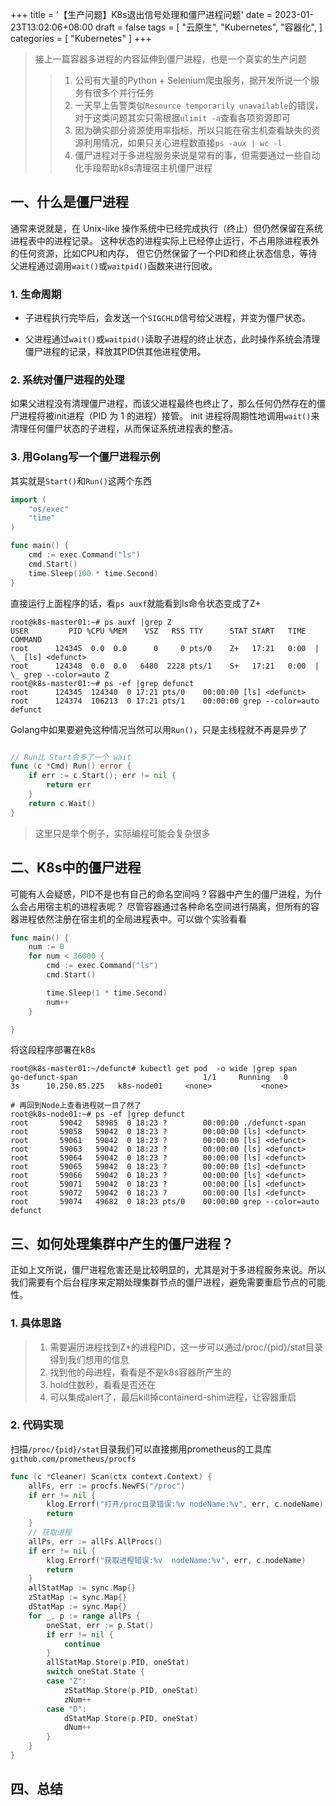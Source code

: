 +++
title = '【生产问题】K8s退出信号处理和僵尸进程问题'
date = 2023-01-23T13:02:06+08:00
draft = false
tags = [
    "云原生",
    "Kubernetes",
    "容器化",
]
categories = [
    "Kubernetes"
]
+++

> 接上一篇容器多进程的内容延伸到僵尸进程，也是一个真实的生产问题
> 
>> 1. 公司有大量的Python + Selenium爬虫服务，据开发所说一个服务有很多个并行任务
>> 2. 一天早上告警类似`Resource temporarily unavailable`的错误，对于这类问题其实只需根据`ulimit -a`查看各项资源即可
>> 3. 因为确实部分资源使用率指标，所以只能在宿主机查看缺失的资源利用情况，如果只关心进程数直接`ps -aux | wc -l`
>> 4. 僵尸进程对于多进程服务来说是常有的事，但需要通过一些自动化手段帮助k8s清理宿主机僵尸进程

## 一、什么是僵尸进程

通常来说就是，在 Unix-like 操作系统中已经完成执行（终止）但仍然保留在系统进程表中的进程记录。
这种状态的进程实际上已经停止运行，不占用除进程表外的任何资源，比如CPU和内存，
但它仍然保留了一个PID和终止状态信息，等待父进程通过调用`wait()`或`waitpid()`函数来进行回收。

### 1. 生命周期

- 子进程执行完毕后，会发送一个`SIGCHLD`信号给父进程，并变为僵尸状态。

- 父进程通过`wait()`或`waitpid()`读取子进程的终止状态，此时操作系统会清理僵尸进程的记录，释放其PID供其他进程使用。

<!--more-->

### 2. 系统对僵尸进程的处理

如果父进程没有清理僵尸进程，而该父进程最终也终止了，那么任何仍然存在的僵尸进程将被init进程（PID 为 1 的进程）接管。
init 进程将周期性地调用`wait()`来清理任何僵尸状态的子进程，从而保证系统进程表的整洁。

### 3. 用Golang写一个僵尸进程示例

其实就是`Start()`和`Run()`这两个东西

```go
import (
	"os/exec"
	"time"
)

func main() {
	cmd := exec.Command("ls")
	cmd.Start()
	time.Sleep(100 * time.Second)
}
```

直接运行上面程序的话，看`ps auxf`就能看到ls命令状态变成了Z+
```shell
root@k8s-master01:~# ps auxf |grep Z
USER         PID %CPU %MEM    VSZ   RSS TTY      STAT START   TIME COMMAND
root      124345  0.0  0.0      0     0 pts/0    Z+   17:21   0:00  |               \_ [ls] <defunct>
root      124348  0.0  0.0   6480  2228 pts/1    S+   17:21   0:00  |       \_ grep --color=auto Z
root@k8s-master01:~# ps -ef |grep defunct
root      124345  124340  0 17:21 pts/0    00:00:00 [ls] <defunct>
root      124374  106213  0 17:21 pts/1    00:00:00 grep --color=auto defunct
```

Golang中如果要避免这种情况当然可以用`Run()`，只是主线程就不再是异步了
```go

// Run比 Start会多了一个 wait
func (c *Cmd) Run() error {
    if err := c.Start(); err != nil {
        return err
    }
    return c.Wait()
}
```
> 这里只是举个例子，实际编程可能会复杂很多

## 二、K8s中的僵尸进程

可能有人会疑惑，PID不是也有自己的命名空间吗？容器中产生的僵尸进程，为什么会占用宿主机的进程表呢？
尽管容器通过各种命名空间进行隔离，但所有的容器进程依然注册在宿主机的全局进程表中。可以做个实验看看

```go
func main() {
	num := 0
	for num < 36000 {
		cmd := exec.Command("ls")
		cmd.Start()

		time.Sleep(1 * time.Second)
		num++
	}

}
```
将这段程序部署在k8s
```shell
root@k8s-master01:~/defunct# kubectl get pod  -o wide |grep span
go-defunct-span                            1/1     Running   0             3s      10.250.85.225   k8s-node01     <none>           <none>

# 再回到Node上查看进程就一目了然了
root@k8s-node01:~# ps -ef |grep defunct
root       59042   58985  0 18:23 ?        00:00:00 ./defunct-span
root       59058   59042  0 18:23 ?        00:00:00 [ls] <defunct>
root       59061   59042  0 18:23 ?        00:00:00 [ls] <defunct>
root       59063   59042  0 18:23 ?        00:00:00 [ls] <defunct>
root       59064   59042  0 18:23 ?        00:00:00 [ls] <defunct>
root       59065   59042  0 18:23 ?        00:00:00 [ls] <defunct>
root       59066   59042  0 18:23 ?        00:00:00 [ls] <defunct>
root       59071   59042  0 18:23 ?        00:00:00 [ls] <defunct>
root       59072   59042  0 18:23 ?        00:00:00 [ls] <defunct>
root       59074   49682  0 18:23 pts/0    00:00:00 grep --color=auto defunct
```


## 三、如何处理集群中产生的僵尸进程？

正如上文所说，僵尸进程危害还是比较明显的，尤其是对于多进程服务来说。所以我们需要有个后台程序来定期处理集群节点的僵尸进程，避免需要重启节点的可能性。

### 1. 具体思路

> 1. 需要遍历进程找到Z+的进程PID，这一步可以通过/proc/{pid}/stat目录得到我们想用的信息
> 2. 找到他的母进程，看看是不是k8s容器所产生的
> 3. hold住数秒，看看是否还在
> 4. 可以集成alert了，最后kill掉containerd-shim进程，让容器重启

### 2. 代码实现

扫描`/proc/{pid}/stat`目录我们可以直接挪用prometheus的工具库`github.com/prometheus/procfs`
```go
func (c *Cleaner) Scan(ctx context.Context) {
    allFs, err := procfs.NewFS("/proc")
    if err != nil {
        klog.Errorf("打开/proc目录错误:%v nodeName:%v", err, c.nodeName)
        return
    }
    // 获取进程
    allPs, err := allFs.AllProcs()
    if err != nil {
        klog.Errorf("获取进程错误:%v  nodeName:%v", err, c.nodeName)
        return
    }
    allStatMap := sync.Map{}
    zStatMap := sync.Map{}
    dStatMap := sync.Map{}
    for _, p := range allPs {
        oneStat, err := p.Stat()
        if err != nil {
			continue
        }
        allStatMap.Store(p.PID, oneStat)
        switch oneStat.State {
        case "Z":
            zStatMap.Store(p.PID, oneStat)
            zNum++
        case "D":
            dStatMap.Store(p.PID, oneStat)
            dNum++
        }
    }
}
```

## 四、总结

> 